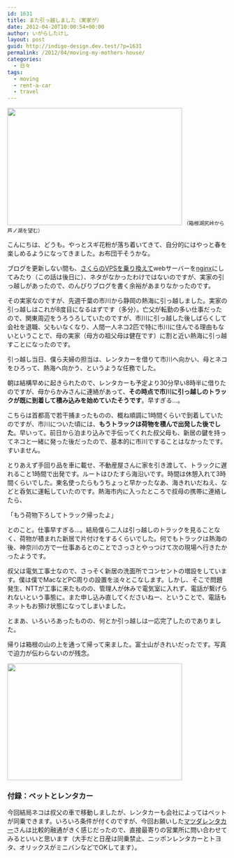 ```yaml
---
id: 1631
title: また引っ越しました（実家が）
date: 2012-04-20T10:00:54+00:00
author: いがらしたけし
layout: post
guid: http://indigo-design.dev.test/?p=1631
permalink: /2012/04/moving-my-mothers-house/
categories:
  - 日々
tags:
  - moving
  - rent-a-car
  - travel
---
```

<a href="https://picasaweb.google.com/lh/photo/iv3bes0Ozectah2DLgvs5NMTjNZETYmyPJy0liipFm0?feat=embedwebsite"><img src="https://lh6.googleusercontent.com/-sJ6OBtjkpso/T47eoOnXDfI/AAAAAAAAAbY/fStD-rIpVJw/s400/_DSC0303.jpg" height="268" width="400" /></a>
<small>（箱根湖尻峠から芦ノ湖を望む）</small>

こんにちは、どうも。やっとスギ花粉が落ち着いてきて、自分的にはやっと春を楽しめるようになってきました。お布団干そうかな。

ブログを更新しない間も、<a href="http://www.sakura.ad.jp/news/sakurainfo/newsentry.php?id=644">さくらのVPSを乗り換えて</a>webサーバーを<a href="http://nginx.org/ja/">nginx</a>にしてみたり（この話は後日に）、ネタがなかったわけではないのですが、実家の引っ越しがあったので、のんびりブログを書く余裕があまりなかったのです。

その実家なのですが、先週千葉の市川から静岡の熱海に引っ越しました。実家の引っ越しはこれが8度目になるはずです（多分）。亡父が転勤の多い仕事だったので、関東周辺をうろうろしていたのですが、市川に引っ越した後しばらくして会社を退職、父もいなくなり、人間一人ネコ2匹で特に市川に住んでる理由もないということで、母の実家（母方の祖父母は健在です）に割と近い熱海に引っ越すことになったのです。

引っ越し当日、僕ら夫婦の担当は、レンタカーを借りて市川へ向かい、母とネコをひろって、熱海へ向かう、というような任務でした。

朝は結構早めに起きられたので、レンタカーも予定より30分早い8時半に借りたのですが、母からかみさんに連絡があって、<strong>その時点で市川に引っ越しのトラックが既に到着して積み込みを始めていたそうです</strong>。早すぎる…。

こちらは首都高で若干捕まったものの、概ね順調に1時間くらいで到着していたのですが、市川についた頃には、<strong>もうトラックは荷物を積んで出発した後でした</strong>。早いって。前日から泊まり込みで手伝ってくれた叔父母も、新居の鍵を持ってネコと一緒に発った後だったので、基本的に市川ですることはなかったです。すいません。

とりあえず手回り品を車に載せ、不動産屋さんに家を引き渡して、トラックに遅れること1時間で出発です。ルートはひたすら海沿いです。時間は休憩入れて3時間くらいでした。東名使ったらもうちょっと早かったなあ、海きれいだねえ、などと呑気に運転していたのです。熱海市内に入ったところで叔母の携帯に連絡したら、

「もう荷物下ろしてトラック帰ったよ」

とのこと。仕事早すぎる…。結局僕ら二人は引っ越しのトラックを見ることなく、荷物が積まれた新居で片付けをするくらいでした。何でもトラックは熱海の後、神奈川の方で一仕事あるとのことでさっさとやっつけて次の現場へ行きたかったようです。

叔父は電気工事士なので、さっそく新居の洗面所でコンセントの増設をしています。僕は僕でMacなどPC周りの設置を淡々とこなします。しかし、そこで問題発生、NTTが工事に来たものの、管理人が休みで電気室に入れず、電話が繋げられないという事態に。また申し込み直してくださいねー、ということで、電話もネットもお預け状態になってしまいました。

とまあ、いろいろあったものの、何とか引っ越しは一応完了したのでありました。

帰りは箱根の山の上を通って帰って来ました。富士山がきれいだったです。写真で迫力が伝わらないのが残念。

<a href="https://picasaweb.google.com/lh/photo/ZPKLS-96p8WUUAcp6pAjaNMTjNZETYmyPJy0liipFm0?feat=embedwebsite"><img src="https://lh5.googleusercontent.com/-m3IyFxDdEo0/T47epZpBUlI/AAAAAAAAAbc/JHXUfyRSYi4/s400/_DSC0301_2.jpg" height="267" width="400" /></a>

<h3>付録：ペットとレンタカー</h3>

今回結局ネコは叔父の車で移動しましたが、レンタカーも会社によってはペットが同乗できます。いろいろ条件が付くのですが、今回お願いした<a href="http://www.mazda-rentacar.co.jp/">マツダレンタカー</a>さんは比較的融通がきく感じだったので、直接最寄りの営業所に問い合わせてみるといいと思います（大手だと日産は同乗禁止、ニッポンレンタカーとトヨタ、オリックスがミニバンなどでOKしてます）。